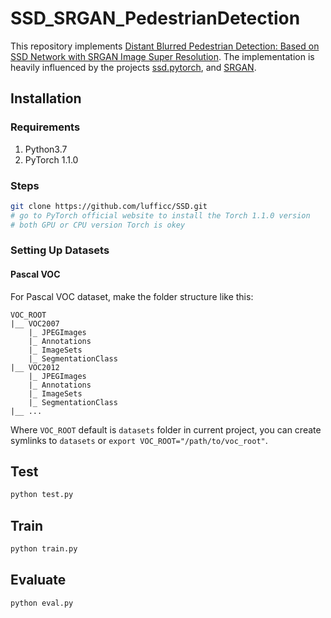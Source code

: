 # SSD_SRGAN_PedestrianDetection

This repository implements [Distant Blurred Pedestrian Detection: Based on SSD Network with SRGAN Image Super Resolution](https://ieeexplore.ieee.org/abstract/document/9824948). The implementation is heavily influenced by the projects [ssd.pytorch](https://github.com/amdegroot/ssd.pytorch), and [SRGAN](https://github.com/tensorlayer/SRGAN).

## Installation
### Requirements
1. Python3.7
1. PyTorch 1.1.0
### Steps
```bash
git clone https://github.com/lufficc/SSD.git
# go to PyTorch official website to install the Torch 1.1.0 version
# both GPU or CPU version Torch is okey
```
### Setting Up Datasets
#### Pascal VOC
For Pascal VOC dataset, make the folder structure like this:
```
VOC_ROOT
|__ VOC2007
    |_ JPEGImages
    |_ Annotations
    |_ ImageSets
    |_ SegmentationClass
|__ VOC2012
    |_ JPEGImages
    |_ Annotations
    |_ ImageSets
    |_ SegmentationClass
|__ ...
```
Where `VOC_ROOT` default is `datasets` folder in current project, you can create symlinks to `datasets` or `export VOC_ROOT="/path/to/voc_root"`.

## Test
```bash
python test.py
```
## Train
```bash
python train.py
```
## Evaluate
```bash
python eval.py
```
